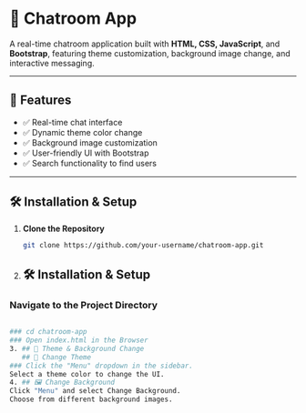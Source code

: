 # 📌 Chatroom App
A real-time chatroom application built with **HTML, CSS, JavaScript**, and **Bootstrap**, featuring theme customization, background image change, and interactive messaging.

---

## 🚀 Features
- ✅ Real-time chat interface  
- ✅ Dynamic theme color change  
- ✅ Background image customization  
- ✅ User-friendly UI with Bootstrap  
- ✅ Search functionality to find users  

---

## 🛠️ Installation & Setup
1. **Clone the Repository**  
   ```bash
   git clone https://github.com/your-username/chatroom-app.git

2. ## 🛠️ Installation & Setup

### Navigate to the Project Directory
```bash

### cd chatroom-app
### Open index.html in the Browser
3. ## 🎨 Theme & Background Change
   ## 🌈 Change Theme
### Click the "Menu" dropdown in the sidebar.
Select a theme color to change the UI.
4. ## 🖼️ Change Background
Click "Menu" and select Change Background.
Choose from different background images.
